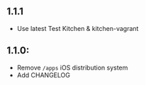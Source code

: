 ## 1.1.1

* Use latest Test Kitchen & kitchen-vagrant

## 1.1.0:

* Remove `/apps` iOS distribution system
* Add CHANGELOG
